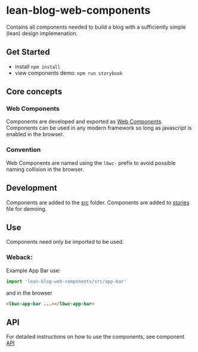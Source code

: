 # lean-blog-web-components

Contains all components needed to build a blog with a sufficiently simple (lean) design implemenation.

## Get Started
- install `npm install`
- view components demo: `npm run storybook`

## Core concepts

### Web Components
Components are developed and exported as [Web Components](https://developer.mozilla.org/en-US/docs/Web/Web_Components). Components can be used in any modern framework so long as javascript is enabled in the browser.

### Convention
Web Components are named using the `lbwc-` prefix to avoid possible naming collision in the browser. 

## Development
Components are added to the [src](https://github.com/n1tranquilla/lean-blog-web-components/tree/master/src) folder.
Components are added to [stories](https://github.com/n1tranquilla/lean-blog-web-components/blob/master/stories/index.stories.js) file for demoing.

## Use
Components need only be imported to be used.

### Weback:

Example App Bar use:
```javascript
import 'lean-blog-web-components/src/app-bar'
```
and in the browser
```html
<lbwc-app-bar ...></lbwc-app-bar>
```

## API
For detailed instructions on how to use the components, see component [API](https://github.com/n1tranquilla/lean-blog-web-components/blob/master/src/API.md)
